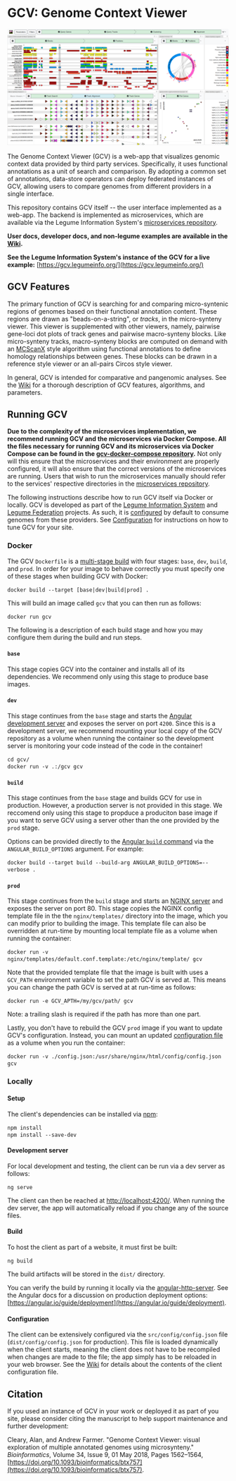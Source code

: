 # GCV: Genome Context Viewer

![Genome Context Viewer screenshot](/doc/img/screenshot.png)

The Genome Context Viewer (GCV) is a web-app that visualizes genomic context data provided by third party services.
Specifically, it uses functional annotations as a unit of search and comparison.
By adopting a common set of annotations, data-store operators can deploy federated instances of GCV, allowing users to compare genomes from different providers in a single interface.

This repository contains GCV itself -- the user interface implemented as a web-app.
The backend is implemented as microservices, which are available via the Legume Information System's [microservices repository](https://github.com/legumeinfo/microservices).

**User docs, developer docs, and non-legume examples are available in the [Wiki](https://github.com/legumeinfo/gcv/wiki).**

**See the Legume Information System's instance of the GCV for a live example:** [https://gcv.legumeinfo.org/](https://gcv.legumeinfo.org/)


## GCV Features

The primary function of GCV is searching for and comparing micro-syntenic regions of genomes based on their functional annotation content.
These regions are drawn as "beads-on-a-string", or _tracks_, in the micro-synteny viewer.
This viewer is supplemented with other viewers, namely, pairwise gene-loci dot plots of track genes and pairwise macro-synteny blocks.
Like micro-synteny tracks, macro-synteny blocks are computed on demand with an [MCScanX](https://doi.org/10.1093/nar/gkr1293) style algorithm using functional annotations to define homology relationships between genes.
These blocks can be drawn in a reference style viewer or an all-pairs Circos style viewer.

In general, GCV is intended for comparative and pangenomic analyses.
See the [Wiki](https://github.com/legumeinfo/lis_context_viewer/wiki/User-Help) for a thorough description of GCV features, algorithms, and parameters.


## Running GCV

**Due to the complexity of the microservices implementation, we recommend running GCV and the microservices via Docker Compose.
All the files necessary for running GCV and its microservices via Docker Compose can be found in the [gcv-docker-compose repository](https://github.com/legumeinfo/gcv-docker-compose).**
Not only will this ensure that the microservices and their environment are properly configured, it will also ensure that the correct versions of the microservices are running.
Users that wish to run the microservices manually should refer to the services' respective directories in the [microservices repository](https://github.com/legumeinfo/microservices).

The following instructions describe how to run GCV itself via Docker or locally.
GCV is developed as part of the [Legume Information System](https://legumeinfo.org/) and [Legume Federation](https://www.legumefederation.org/) projects.
As such, it is [configured](https://github.com/legumeinfo/gcv/wiki/Client-Configuration) by default to consume genomes from these providers.
See [Configuration](#configuration) for instructions on how to tune GCV for your site.

### Docker

The GCV `Dockerfile` is a [multi-stage build](https://docs.docker.com/develop/develop-images/multistage-build/) with four stages: `base`, `dev`, `build`, and `prod`.
In order for your image to behave correctly you must specify one of these stages when building GCV with Docker:
```console
docker build --target [base|dev|build|prod] .
```
This will build an image called `gcv` that you can then run as follows:
```console
docker run gcv
```

The following is a description of each build stage and how you may configure them during the build and run steps.

#### `base`
This stage copies GCV into the container and installs all of its dependencies.
We recommend only using this stage to produce base images.

#### `dev`
This stage continues from the `base` stage and starts the [Angular development server](#development-server) and exposes the server on port `4200`.
Since this is a development server, we recommend mounting your local copy of the GCV repository as a volume when running the container so the development server is monitoring your code instead of the code in the container!
```console
cd gcv/
docker run -v .:/gcv gcv
```

#### `build`
This stage continues from the `base` stage and builds GCV for use in production.
However, a production server is not provided in this stage.
We reccomend only using this stage to propduce a produciton base image if you want to serve GCV using a server other than the one provided by the `prod` stage.

Options can be provided directly to the [Angular `build` command](https://angular.io/cli/build) via the `ANGULAR_BUILD_OPTIONS` argument.
For example:
```console
docker build --target build --build-arg ANGULAR_BUILD_OPTIONS=--verbose .
```

#### `prod`
This stage continues from the `build` stage and starts an [NGINX server](https://nginx.org/en/) and exposes the server on port 80.
This stage copies the NGINX config template file in the the `nginx/templates/` directory into the image, which you can modify prior to building the image.
This template file can also be overridden at run-time by mounting local template file as a volume when running the container:
```console
docker run -v nginx/templates/default.conf.template:/etc/nginx/template/ gcv
```
Note that the provided template file that the image is built with uses a `GCV_PATH` environment variable to set the path GCV is served at.
This means you can change the path GCV is served at at run-time as follows:
```console
docker run -e GCV_APTH=/my/gcv/path/ gcv
```
Note: a trailing slash is required if the path has more than one part.

Lastly, you don't have to rebuild the GCV `prod` image if you want to update GCV's configuration.
Instead, you can mount an updated [configuration file](#configuration) as a volume when you run the container:
```
docker run -v ./config.json:/usr/share/nginx/html/config/config.json gcv
```


### Locally

#### Setup

The client's dependencies can be installed via [npm](https://www.npmjs.com/):
```console
npm install
npm install --save-dev
```

#### Development server

For local development and testing, the client can be run via a dev server as follows:
```console
ng serve
```

The client can then be reached at [http://localhost:4200/](http://localhost:4200/).
When running the dev server, the app will automatically reload if you change any of the source files.

#### Build

To host the client as part of a website, it must first be built:
```console
ng build
```

The build artifacts will be stored in the `dist/` directory.

You can verify the build by running it locally via the [angular-http-server](https://www.npmjs.com/package/angular-http-server).
See the Angular docs for a discussion on production deployment options: [https://angular.io/guide/deployment](https://angular.io/guide/deployment).

#### Configuration

The client can be extensively configured via the `src/config/config.json` file (`dist/config/config.json` for production).
This file is loaded dynamically when the client starts, meaning the client does not have to be recompiled when changes are made to the file; the app simply has to be reloaded in your web browser.
See the [Wiki](https://github.com/legumeinfo/lis_context_viewer/wiki/Client-Configuration) for details about the contents of the client configuration file.

## Citation
If you used an instance of GCV in your work or deployed it as part of you site, please consider citing the manuscript to help support maintenance and further development:

Cleary, Alan, and Andrew Farmer. "Genome Context Viewer: visual exploration of multiple annotated genomes using microsynteny." _Bioinformatics_, Volume 34, Issue 9, 01 May 2018, Pages 1562&ndash;1564, [https://doi.org/10.1093/bioinformatics/btx757](https://doi.org/10.1093/bioinformatics/btx757).
